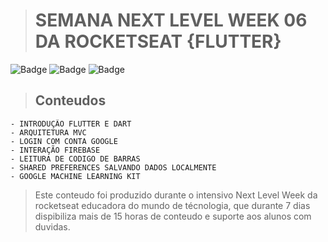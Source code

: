 ># SEMANA NEXT LEVEL WEEK 06 DA ROCKETSEAT {FLUTTER}
![Badge](https://img.shields.io/badge/CAMERA-APP-green)
![Badge](https://img.shields.io/badge/FIREBASE-Black)
![Badge](https://img.shields.io/badge/FLUTTER-Blue)

>## Conteudos

<!--ts-->
    - INTRODUÇÃO FLUTTER E DART
    - ARQUITETURA MVC
    - LOGIN COM CONTA GOOGLE
    - INTERAÇÃO FIREBASE
    - LEITURA DE CODIGO DE BARRAS
    - SHARED PREFERENCES SALVANDO DADOS LOCALMENTE
    - GOOGLE MACHINE LEARNING KIT
<!--te-->

>Este conteudo foi produzido durante o intensivo Next Level Week 
da rocketseat educadora do mundo de técnologia, que durante 7 dias dispibiliza mais de 15 horas de conteudo e suporte aos alunos com duvidas.

